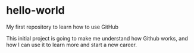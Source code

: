 # hello-world
My first repository to learn how to use GitHub

This initial project is going to make me understand how Github works, and how I can use it to learn more and start a new career.

